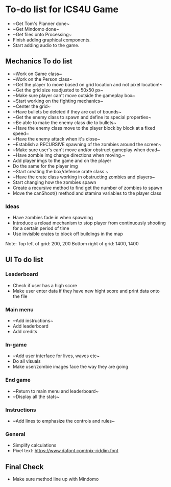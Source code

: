 # To-do list for ICS4U Game

* ~Get Tom's Planner done~
* ~Get Mindomo done~
* ~Get files onto Processing~
* Finish adding graphical components.
* Start adding audio to the game.

## Mechanics To do list
* ~Work on Game class~       
* ~Work on the Person class~
* ~Get the player to move based on grid location and not pixel location!~
* ~Get the grid size readjusted to 50x50 px~
* ~Make sure player can't move outside the gameplay box~
* ~Start working on the fighting mechanics~
* ~Center the grid~
* ~Have bullets be deleted if they are out of bounds~
* ~Get the enemy class to spawn and define its special properties~
* ~Be able to make the enemy class die to bullets~
* ~Have the enemy class move to the player block by block at a fixed speed~
* ~Have the enemy attack when it's close~
* ~Establish a RECURSIVE spawning of the zombies around the screen~
* ~Make sure user's can't move and/or obstruct gameplay when dead~
* ~Have zombie img change directions when moving.~
* Add player imgs to the game and on the player
* Do the same for the player img
* ~Start creating the box/defense crate class.~
* ~Have the crate class working in obstructing zombies and players~
* Start changing how the zombies spawn
* Create a recursive method to find get the number of zombies to spawn
* Move the canShoot() method and stamina variables to the player class


### Ideas
* Have zombies fade in when spawning
* Introduce a reload mechanism to stop player from continuously shooting for a certain period of time
* Use invisible crates to block off buildings in the map

Note: 
Top left of grid: 200, 200
Bottom right of grid: 1400, 1400

## UI To do list
### Leaderboard
* Check if user has a high score
* Make user enter data if they have new hight score and print data onto the file
### Main menu
* ~Add instructions~
* Add leaderboard
* Add credits
### In-game
* ~Add user interface for lives, waves etc~
* Do all visuals
* Make user/zombie images face the way they are going
### End game
* ~Return to main menu and leaderboard~
* ~Display all the stats~
### Instructions
* ~Add lines to emphasize the controls and rules~
### General
* Simplify calculations 
* Pixel text: https://www.dafont.com/pix-riddim.font

## Final Check
* Make sure method line up with Mindomo   
